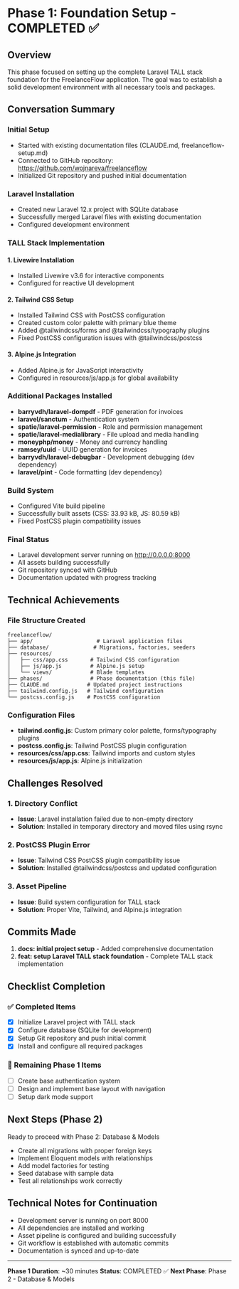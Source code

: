 # Phase 1: Foundation Setup - COMPLETED ✅

## Overview
This phase focused on setting up the complete Laravel TALL stack foundation for the FreelanceFlow application. The goal was to establish a solid development environment with all necessary tools and packages.

## Conversation Summary

### Initial Setup
- Started with existing documentation files (CLAUDE.md, freelanceflow-setup.md)
- Connected to GitHub repository: https://github.com/wojnareva/freelanceflow
- Initialized Git repository and pushed initial documentation

### Laravel Installation
- Created new Laravel 12.x project with SQLite database
- Successfully merged Laravel files with existing documentation
- Configured development environment

### TALL Stack Implementation

#### 1. Livewire Installation
- Installed Livewire v3.6 for interactive components
- Configured for reactive UI development

#### 2. Tailwind CSS Setup
- Installed Tailwind CSS with PostCSS configuration
- Created custom color palette with primary blue theme
- Added @tailwindcss/forms and @tailwindcss/typography plugins
- Fixed PostCSS configuration issues with @tailwindcss/postcss

#### 3. Alpine.js Integration
- Added Alpine.js for JavaScript interactivity
- Configured in resources/js/app.js for global availability

### Additional Packages Installed
- **barryvdh/laravel-dompdf** - PDF generation for invoices
- **laravel/sanctum** - Authentication system
- **spatie/laravel-permission** - Role and permission management
- **spatie/laravel-medialibrary** - File upload and media handling
- **moneyphp/money** - Money and currency handling
- **ramsey/uuid** - UUID generation for invoices
- **barryvdh/laravel-debugbar** - Development debugging (dev dependency)
- **laravel/pint** - Code formatting (dev dependency)

### Build System
- Configured Vite build pipeline
- Successfully built assets (CSS: 33.93 kB, JS: 80.59 kB)
- Fixed PostCSS plugin compatibility issues

### Final Status
- Laravel development server running on http://0.0.0.0:8000
- All assets building successfully
- Git repository synced with GitHub
- Documentation updated with progress tracking

## Technical Achievements

### File Structure Created
```
freelanceflow/
├── app/                    # Laravel application files
├── database/              # Migrations, factories, seeders
├── resources/
│   ├── css/app.css       # Tailwind CSS configuration
│   ├── js/app.js         # Alpine.js setup
│   └── views/            # Blade templates
├── phases/               # Phase documentation (this file)
├── CLAUDE.md            # Updated project instructions
├── tailwind.config.js   # Tailwind configuration
└── postcss.config.js    # PostCSS configuration
```

### Configuration Files
- **tailwind.config.js**: Custom primary color palette, forms/typography plugins
- **postcss.config.js**: Tailwind PostCSS plugin configuration
- **resources/css/app.css**: Tailwind imports and custom styles
- **resources/js/app.js**: Alpine.js initialization

## Challenges Resolved

### 1. Directory Conflict
- **Issue**: Laravel installation failed due to non-empty directory
- **Solution**: Installed in temporary directory and moved files using rsync

### 2. PostCSS Plugin Error
- **Issue**: Tailwind CSS PostCSS plugin compatibility issue
- **Solution**: Installed @tailwindcss/postcss and updated configuration

### 3. Asset Pipeline
- **Issue**: Build system configuration for TALL stack
- **Solution**: Proper Vite, Tailwind, and Alpine.js integration

## Commits Made
1. **docs: initial project setup** - Added comprehensive documentation
2. **feat: setup Laravel TALL stack foundation** - Complete TALL stack implementation

## Checklist Completion

### ✅ Completed Items
- [x] Initialize Laravel project with TALL stack
- [x] Configure database (SQLite for development)  
- [x] Setup Git repository and push initial commit
- [x] Install and configure all required packages

### 🔄 Remaining Phase 1 Items
- [ ] Create base authentication system
- [ ] Design and implement base layout with navigation  
- [ ] Setup dark mode support

## Next Steps (Phase 2)
Ready to proceed with Phase 2: Database & Models
- Create all migrations with proper foreign keys
- Implement Eloquent models with relationships
- Add model factories for testing
- Seed database with sample data
- Test all relationships work correctly

## Technical Notes for Continuation
- Development server is running on port 8000
- All dependencies are installed and working
- Asset pipeline is configured and building successfully
- Git workflow is established with automatic commits
- Documentation is synced and up-to-date

---
**Phase 1 Duration**: ~30 minutes
**Status**: COMPLETED ✅
**Next Phase**: Phase 2 - Database & Models